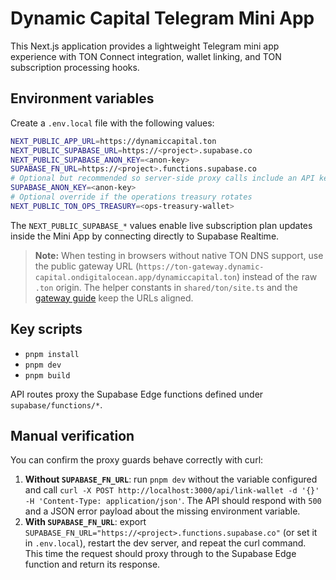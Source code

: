 # Dynamic Capital Telegram Mini App

This Next.js application provides a lightweight Telegram mini app experience
with TON Connect integration, wallet linking, and TON subscription processing
hooks.

## Environment variables

Create a `.env.local` file with the following values:

```bash
NEXT_PUBLIC_APP_URL=https://dynamiccapital.ton
NEXT_PUBLIC_SUPABASE_URL=https://<project>.supabase.co
NEXT_PUBLIC_SUPABASE_ANON_KEY=<anon-key>
SUPABASE_FN_URL=https://<project>.functions.supabase.co
# Optional but recommended so server-side proxy calls include an API key
SUPABASE_ANON_KEY=<anon-key>
# Optional override if the operations treasury rotates
NEXT_PUBLIC_TON_OPS_TREASURY=<ops-treasury-wallet>
```

The `NEXT_PUBLIC_SUPABASE_*` values enable live subscription plan updates inside
the Mini App by connecting directly to Supabase Realtime.

> **Note:** When testing in browsers without native TON DNS support, use the
> public gateway URL (`https://ton-gateway.dynamic-capital.ondigitalocean.app/dynamiccapital.ton`) instead of the raw
> `.ton` origin. The helper constants in `shared/ton/site.ts` and the
> [gateway guide](../../../docs/ton-site-gateway-access.md) keep the URLs aligned.

## Key scripts

- `pnpm install`
- `pnpm dev`
- `pnpm build`

API routes proxy the Supabase Edge functions defined under
`supabase/functions/*`.

## Manual verification

You can confirm the proxy guards behave correctly with curl:

1. **Without `SUPABASE_FN_URL`**: run `pnpm dev` without the variable configured
   and call
   `curl -X POST http://localhost:3000/api/link-wallet -d '{}' -H 'Content-Type: application/json'`.
   The API should respond with `500` and a JSON error payload about the missing
   environment variable.
2. **With `SUPABASE_FN_URL`**: export
   `SUPABASE_FN_URL="https://<project>.functions.supabase.co"` (or set it in
   `.env.local`), restart the dev server, and repeat the curl command. This time
   the request should proxy through to the Supabase Edge function and return its
   response.
